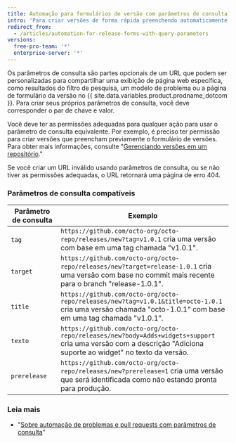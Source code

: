 ```yaml
---
title: Automação para formulários de versão com parâmetros de consulta
intro: 'Para criar versões de forma rápida preenchendo automaticamente o novo formulário de versão com informações personalizadas, você pode adicionar parâmetros de consulta ao URL da página de formulário da versão.'
redirect_from:
  - /articles/automation-for-release-forms-with-query-parameters
versions:
  free-pro-team: '*'
  enterprise-server: '*'
---
```


Os parâmetros de consulta são partes opcionais de um URL que podem ser personalizadas para compartilhar uma exibição de página web específica, como resultados do filtro de pesquisa, um modelo de problema ou a página de formulário da versão no {{ site.data.variables.product.prodname_dotcom }}. Para criar seus próprios parâmetros de consulta, você deve corresponder o par de chave e valor.

Você deve ter as permissões adequadas para qualquer ação para usar o parâmetro de consulta equivalente. Por exemplo, é preciso ter permissão para criar versões que preencham previamente o formulário de versões. Para obter mais informações, consulte "[Gerenciando versões em um repositório](/github/administering-a-repository/managing-releases-in-a-repository)."

Se você criar um URL inválido usando parâmetros de consulta, ou se não tiver as permissões adequadas, o URL retornará uma página de erro 404.

### Parâmetros de consulta compatíveis

| Parâmetro de consulta | Exemplo                                                                                                                                                         |
| --------------------- | --------------------------------------------------------------------------------------------------------------------------------------------------------------- |
| `tag`                 | `https://github.com/octo-org/octo-repo/releases/new?tag=v1.0.1` cria uma versão com base em uma tag chamada "v1.0.1".                                           |
| `target`              | `https://github.com/octo-org/octo-repo/releases/new?target=release-1.0.1` cria uma versão com base no commit mais recente para o branch "release-1.0.1".        |
| `title`               | `https://github.com/octo-org/octo-repo/releases/new?tag=v1.0.1&title=octo-1.0.1` cria uma versão chamada "octo-1.0.1" com base em uma tag chamada "v1.0.1". |
| `texto`               | `https://github.com/octo-org/octo-repo/releases/new?body=Adds+widgets+support` cria uma versão com a descrição "Adiciona suporte ao widget" no texto da versão. |
| `prerelease`          | `https://github.com/octo-org/octo-repo/releases/new?prerelease=1` cria uma versão que será identificada como não estando pronta para produção.                  |

### Leia mais

- "[Sobre automação de problemas e pull requests com parâmetros de consulta](/articles/about-automation-for-issues-and-pull-requests-with-query-parameters)"
